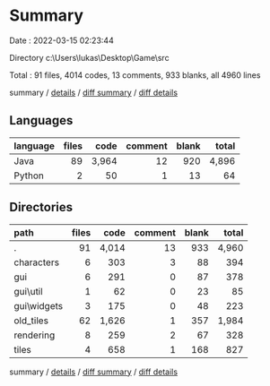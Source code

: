 # Summary

Date : 2022-03-15 02:23:44

Directory c:\Users\lukas\Desktop\Game\src

Total : 91 files,  4014 codes, 13 comments, 933 blanks, all 4960 lines

summary / [details](details.md) / [diff summary](diff.md) / [diff details](diff-details.md)

## Languages
| language | files | code | comment | blank | total |
| :--- | ---: | ---: | ---: | ---: | ---: |
| Java | 89 | 3,964 | 12 | 920 | 4,896 |
| Python | 2 | 50 | 1 | 13 | 64 |

## Directories
| path | files | code | comment | blank | total |
| :--- | ---: | ---: | ---: | ---: | ---: |
| . | 91 | 4,014 | 13 | 933 | 4,960 |
| characters | 6 | 303 | 3 | 88 | 394 |
| gui | 6 | 291 | 0 | 87 | 378 |
| gui\util | 1 | 62 | 0 | 23 | 85 |
| gui\widgets | 3 | 175 | 0 | 48 | 223 |
| old_tiles | 62 | 1,626 | 1 | 357 | 1,984 |
| rendering | 8 | 259 | 2 | 67 | 328 |
| tiles | 4 | 658 | 1 | 168 | 827 |

summary / [details](details.md) / [diff summary](diff.md) / [diff details](diff-details.md)